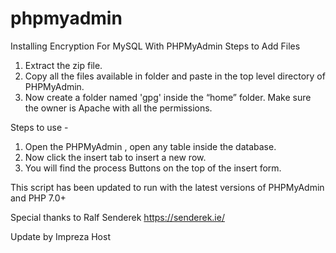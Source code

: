 # phpmyadmin
Installing Encryption For  MySQL With PHPMyAdmin
Steps to Add Files

1) Extract the zip file.
2) Copy all the files available in folder and paste in the top level directory of PHPMyAdmin.
3) Now create a folder named 'gpg' inside the “home” folder. Make sure the owner is Apache with all the permissions. 

Steps to use - 
1) Open the PHPMyAdmin , open any table inside the database.
2) Now click the insert tab to insert a new row.
3) You will find the process Buttons on the top of the insert form.

This script has been updated to run with the latest versions of PHPMyAdmin and PHP 7.0+

Special thanks to Ralf Senderek https://senderek.ie/

Update by Impreza Host
